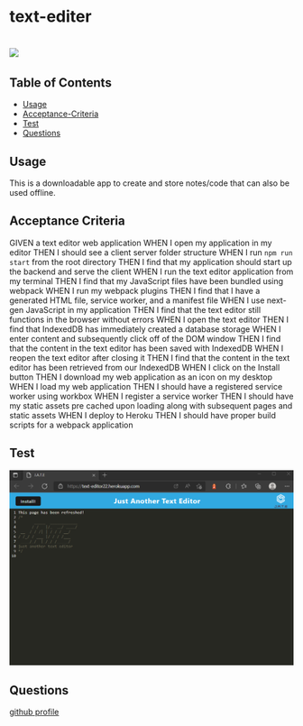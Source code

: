 # text-editer

# 
  
[<img src="https://img.shields.io/badge/license-MIT-COLOR.svg?logo=LOGO">](<https://opensource.org/licenses/MIT>)

## Table of Contents 
- [Usage](#usage)
- [Acceptance-Criteria](#acceptance-criteria)
- [Test](#tests)
- [Questions](#questions)

## Usage
This is a downloadable app to create and store notes/code that can also be used offline.

## Acceptance Criteria
GIVEN a text editor web application
WHEN I open my application in my editor
THEN I should see a client server folder structure
WHEN I run `npm run start` from the root directory
THEN I find that my application should start up the backend and serve the client
WHEN I run the text editor application from my terminal
THEN I find that my JavaScript files have been bundled using webpack
WHEN I run my webpack plugins
THEN I find that I have a generated HTML file, service worker, and a manifest file
WHEN I use next-gen JavaScript in my application
THEN I find that the text editor still functions in the browser without errors
WHEN I open the text editor
THEN I find that IndexedDB has immediately created a database storage
WHEN I enter content and subsequently click off of the DOM window
THEN I find that the content in the text editor has been saved with IndexedDB
WHEN I reopen the text editor after closing it
THEN I find that the content in the text editor has been retrieved from our IndexedDB
WHEN I click on the Install button
THEN I download my web application as an icon on my desktop
WHEN I load my web application
THEN I should have a registered service worker using workbox
WHEN I register a service worker
THEN I should have my static assets pre cached upon loading along with subsequent pages and static assets
WHEN I deploy to Heroku
THEN I should have proper build scripts for a webpack application

## Test
![img](/Assets/Screenshot.png)


## Questions
<a href="https://github.com/bertokeys1">github profile</a>
